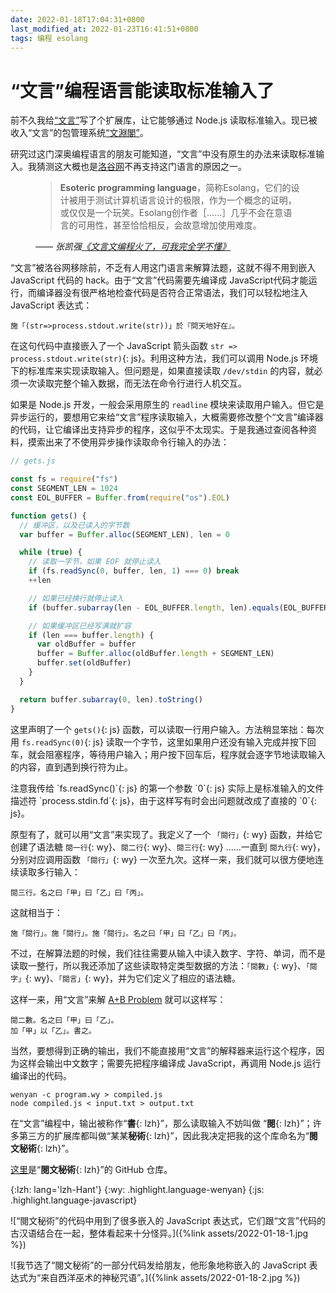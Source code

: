 ```yaml
---
date: 2022-01-18T17:04:31+0800
last_modified_at: 2022-01-23T16:41:51+0800
tags: 编程 esolang
---
```


# “文言”编程语言能读取标准输入了

前不久我给[“文言”][wenyan]写了个扩展库，让它能够通过 Node.js 读取标准输入。现已被收入“文言”的包管理系统[“文淵閣”][wyg]。

研究过这门深奥编程语言的朋友可能知道，“文言”中没有原生的办法来读取标准输入。我猜测这大概也是[洛谷网][luogu]不再支持这门语言的原因之一。

[wenyan]: https://wy-lang.org/
[luogu]: https://www.luogu.com.cn/
[wyg]: https://wyg.wy-lang.org/


<aside class="card my-3 p-3 pb-0">
 <figure>
  <blockquote>
   <p><b lang=en>Esoteric programming language</b>，简称<span>Esolang</span>，它们的设计被用于测试计算机语言设计的极限，作为一个概念的证明，或仅仅是一个玩笑。<span lang=en>Esolang</span>创作者［……］几乎不会在意语言的可用性，甚至恰恰相反，会故意增加使用难度。</p>
  </blockquote>
  <figcaption>
   <cite>—— 张凯强<a href="https://cloud.tencent.com/developer/article/1560964">《文言文编程火了，可我完全学不懂》</a></cite>
   </figcaption>
 </figure>
</aside>

“文言”被洛谷网移除前，不乏有人用这门语言来解算法题，这就不得不用到嵌入 JavaScript 代码的 hack。由于“文言”代码需要先编译成 JavaScript代码才能运行，而编译器没有很严格地检查代码是否符合正常语法，我们可以轻松地注入 JavaScript 表达式：

```wenyan
施「(str=>process.stdout.write(str))」於『問天地好在』。
```

在这句代码中直接嵌入了一个 JavaScript 箭头函数 `str => process.stdout.write(str)`{: js}。利用这种方法，我们可以调用 Node.js 环境下的标准库来实现读取输入。但问题是，如果直接读取 `/dev/stdin` 的内容，就必须一次读取完整个输入数据，而无法在命令行进行人机交互。

如果是 Node.js 开发，一般会采用原生的 `readline` 模块来读取用户输入。但它是异步运行的，要想用它来给“文言”程序读取输入，大概需要修改整个“文言”编译器的代码，让它编译出支持异步的程序，这似乎不太现实。于是我通过查阅各种资料，摸索出来了不使用异步操作读取命令行输入的办法：

```js
// gets.js

const fs = require("fs")
const SEGMENT_LEN = 1024
const EOL_BUFFER = Buffer.from(require("os").EOL)

function gets() {
  // 缓冲区，以及已读入的字节数
  var buffer = Buffer.alloc(SEGMENT_LEN), len = 0

  while (true) {
    // 读取一字节，如果 EOF 就停止读入
    if (fs.readSync(0, buffer, len, 1) === 0) break
    ++len

    // 如果已经换行就停止读入
    if (buffer.subarray(len - EOL_BUFFER.length, len).equals(EOL_BUFFER)) break

    // 如果缓冲区已经写满就扩容
    if (len === buffer.length) {
      var oldBuffer = buffer
      buffer = Buffer.alloc(oldBuffer.length + SEGMENT_LEN)
      buffer.set(oldBuffer)
    }
  }

  return buffer.subarray(0, len).toString()
}
```

这里声明了一个 `gets()`{: js} 函数，可以读取一行用户输入。方法稍显笨拙：每次用 `fs.readSync(0)`{: js} 读取一个字节，这里如果用户还没有输入完成并按下回车，就会阻塞程序，等待用户输入；用户按下回车后，程序就会逐字节地读取输入的内容，直到遇到换行符为止。

<aside markdown='block' class="card my-3 p-3 pb-0">
注意我传给 `fs.readSync()`{: js} 的第一个参数 `0`{: js} 实际上是标准输入的文件描述符 `process.stdin.fd`{: js}，由于这样写有时会出问题就改成了直接的 `0`{: js}。
</aside>

原型有了，就可以用“文言”来实现了。我定义了一个 `「閱行」`{: wy} 函数，并给它创建了语法糖 `閱一行`{: wy}、`閱二行`{: wy}、`閱三行`{: wy} ……一直到 `閱九行`{: wy}，分别对应调用函数 `「閱行」`{: wy} 一次至九次。这样一来，我们就可以很方便地连续读取多行输入：

```wenyan
閱三行。名之曰「甲」曰「乙」曰「丙」。
```

这就相当于：

```wenyan
施「閱行」。施「閱行」。施「閱行」。名之曰「甲」曰「乙」曰「丙」。
```

不过，在解算法题的时候，我们往往需要从输入中读入数字、字符、单词，而不是读取一整行，所以我还添加了这些读取特定类型数据的方法：`「閱數」`{: wy}、`「閱字」`{: wy}、`「閱言」`{: wy}，并为它们定义了相应的语法糖。

这样一来，用“文言”来解 [A+B Problem][aplusb] 就可以这样写：

```wenyan
閱二數。名之曰「甲」曰「乙」。
加「甲」以「乙」。書之。
```

当然，要想得到正确的输出，我们不能直接用“文言”的解释器来运行这个程序，因为这样会输出中文数字；需要先把程序编译成 JavaScript，再调用 Node.js 运行编译出的代码。

```shell
wenyan -c program.wy > compiled.js
node compiled.js < input.txt > output.txt
```

在“文言”编程中，输出被称作“**書**{: lzh}”，那么读取输入不妨叫做 “**閱**{: lzh}”；许多第三方的扩展库都叫做“某某**秘術**{: lzh}”，因此我决定把我的这个库命名为“**閱文秘術**{: lzh}”。

[这里][src]是“**閱文秘術**{: lzh}”的 GitHub 仓库。

[aplusb]: https://www.luogu.com.cn/problem/P1001
[src]: https://github.com/DGCK81LNN/wenyan-stdin
{:lzh: lang='lzh-Hant'}
{:wy: .highlight.language-wenyan}
{:js: .highlight.language-javascript}

<aside markdown='block' class="card my-3 p-3 pb-0">
![“閱文秘術”的代码中用到了很多嵌入的 JavaScript 表达式，它们跟“文言”代码的古汉语结合在一起，整体看起来十分怪异。]({%link assets/2022-01-18-1.jpg %})

![我节选了“閱文秘術”的一部分代码发给朋友，他形象地称嵌入的 JavaScript 表达式为“来自西洋巫术的神秘咒语”。]({%link assets/2022-01-18-2.jpg %})
</aside>

